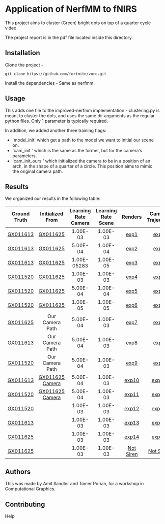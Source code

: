 # Application of NerfMM to fNIRS

This project aims to cluster (Green) bright dots on top of a quarter cycle video. 

The project report is in the pdf file located inside this directory.

## Installation

Clone the project - 

`git clone https://github.com/fortnite/vore.git`

Install the dependencies - Same as nerfmm.

## Usage

This adds one file to the improved-nerfmm implementation - clustering.py is meant to cluster the dots, and uses the same dir arguments as the regular python files. Only 1 parameter is typically required.

In addition, we added another three training flags:
* 'model_init' which get a path to the model we want to initial our scene on.
* 'cam_init ' which is the same as the former, but for the camera's parameters.
* 'cam_init_ours ' which initialized the camera to be in a position of an arch, in the shape of a quarter of a circle. This position aims to mimic the original camera path.

## Results

We organized our results in the following table:

|Ground Truth |Initialized From | Learning Rate Camera |Learning Rate Scene | Renders | Camera Trajectory | Loss Graph |
|:---: | :---: | :---: | :---: | :---: |:---: |:---:| 
|[GX011613](https://drive.google.com/file/d/1ulNQahD-XdZEx-0GndawxKAGZPM2eeAR/view) | [GX011625](https://drive.google.com/file/d/1excRv40d2u8MxgtwOj_pkqoiyy5fNVHT/view) | 1.00E-03 | 1.00E-03 | [exp1](https://drive.google.com/drive/u/1/folders/1kX-JNhWgoDnpH3QP6pS4cC17VBKTj1aF) | [exp1](https://drive.google.com/file/d/1pYpUC9S6IEXUPLs-4qfdOjpPU6g5OtuK/view) | TBP|
|[GX011613](https://drive.google.com/file/d/1ulNQahD-XdZEx-0GndawxKAGZPM2eeAR/view) | [GX011625](https://drive.google.com/file/d/1excRv40d2u8MxgtwOj_pkqoiyy5fNVHT/view) | 5.00E-04 | 1.00E-04 | [exp2](https://drive.google.com/drive/u/1/folders/1wmn8atCZtluj5quWXSFQEb0rt08Jh7pE) | [exp2](https://drive.google.com/file/d/1NfvPP18mrTo-xhfe11q4v9HKI4zMnkwj/view) | [exp2](https://drive.google.com/file/d/168f-WBZfsmSs2ZK4cf2g12d7HZ5gXOht/view)|
|[GX011613](https://drive.google.com/file/d/1ulNQahD-XdZEx-0GndawxKAGZPM2eeAR/view) | [GX011625](https://drive.google.com/file/d/1excRv40d2u8MxgtwOj_pkqoiyy5fNVHT/view) |1.00E-05283 | 1.00E-05 | [exp3](https://drive.google.com/drive/u/1/folders/1j17BE-VwQCxM0uSyMR2Be3OQG0aYoBVY) | [exp3](https://drive.google.com/file/d/1sT_O4CrlR4YF7tAC-pUeVZTGG1yEiDYK/view) | [exp3](https://drive.google.com/file/d/10sekH-wjhiOofv01gniON7etVmecZ154/view)|
|[GX011520](https://drive.google.com/file/d/1ziEb4HXgfWon9mN_6wjQIygrRxKzjefC/view) | [GX011625](https://drive.google.com/file/d/1excRv40d2u8MxgtwOj_pkqoiyy5fNVHT/view) | 1.00E-03 | 1.00E-03 | [exp4](https://drive.google.com/drive/u/1/folders/1H7rdQYEymhGqxxFCvkk5QYNqSmVHQFEj) | [exp4](https://drive.google.com/file/d/13wHYuQRWO4Ivn9sxiHVXvodMHP4Dt_41/view) | [exp4](https://drive.google.com/file/d/1UKAR_MjvdyZEi7KM33VAc2NeuO3bHcPc/view) |
|[GX011520](https://drive.google.com/file/d/1ziEb4HXgfWon9mN_6wjQIygrRxKzjefC/view) | [GX011625](https://drive.google.com/file/d/1excRv40d2u8MxgtwOj_pkqoiyy5fNVHT/view) | 5.00E-04 | 1.00E-04 | [exp5](https://drive.google.com/drive/u/1/folders/1lXnR7DzReecEhQSGN1YJ81H9kN9GGWap) | [exp5](https://drive.google.com/file/d/1suc1ZKWcfYVJFIovkvMBgHjAV0b1Kfy5/view) | [exp5](https://drive.google.com/file/d/1HnhhfBUa143drCnUhcQzrrATe-JSsmkq/view) |
|[GX011520](https://drive.google.com/file/d/1ziEb4HXgfWon9mN_6wjQIygrRxKzjefC/view) | [GX011625](https://drive.google.com/file/d/1excRv40d2u8MxgtwOj_pkqoiyy5fNVHT/view) | 1.00E-05 | 1.00E-05 | [exp6](https://drive.google.com/drive/u/1/folders/1dA-2lN592ll5xmIHzXFc0nAkk58LK9sK) | [exp6](https://drive.google.com/file/d/1JN7gUNOaYwjO0rdqaOWaB3EtwbJ5Py8Z/view) | [exp6](https://drive.google.com/file/d/1IxiMh5DyFzcIV4BDOdqBSsLitKgbrEt3/view) |
|[GX011625](https://drive.google.com/file/d/1excRv40d2u8MxgtwOj_pkqoiyy5fNVHT/view) | Our Camera Path | 5.00E-04 | 1.00E-03 | [exp7](https://drive.google.com/drive/u/1/folders/1Cpc9MUOIHGQcNtJczSByxhV_HI959GHn) | [exp7](https://drive.google.com/file/d/1gTKkx-IoNXcHJrAtNyIVpIShfyeRoz8C/view) | [exp7](https://drive.google.com/file/d/1-3sR6C4lagIjaq1crkU4Qjvh2zrN9SlY/view) |
|[GX011613](https://drive.google.com/file/d/1ulNQahD-XdZEx-0GndawxKAGZPM2eeAR/view) | Our Camera Path | 5.00E-04 | 1.00E-03 | [exp8](https://drive.google.com/drive/u/1/folders/1_HXkTEQGsrRS4nrd9O8d28A-Hgl4UE1S) | [exp8](https://drive.google.com/file/d/1AbUjWku1IMpkIiIQL8lIstOlbOsmYAlv/view) | [exp8](https://drive.google.com/file/d/1ITQQBZrU5hwn6lakNzEffEgKjRQSBHaH/view) |
|[GX011520](https://drive.google.com/file/d/1ziEb4HXgfWon9mN_6wjQIygrRxKzjefC/view) | Our Camera Path | 5.00E-04 | 1.00E-03 | [exp9](https://drive.google.com/drive/u/1/folders/1_HXkTEQGsrRS4nrd9O8d28A-Hgl4UE1S) | [exp9](https://drive.google.com/file/d/1oBtMUSHcz4VW1d6kJZ_Zw33y8q52Thqb/view) | [exp9](https://drive.google.com/file/d/1PZK8IYX3W0_k9AaeVbZXEgFDEqmF2ttM/view) |
|[GX011613](https://drive.google.com/file/d/1ulNQahD-XdZEx-0GndawxKAGZPM2eeAR/view) | [GX011625 Camera](https://drive.google.com/file/d/1excRv40d2u8MxgtwOj_pkqoiyy5fNVHT/view) | 5.00E-04 | 1.00E-03 | [exp10](https://drive.google.com/drive/u/1/folders/1rBVqiVHL6Iaw9Gj9klG4XRDosO0V37jw) | [exp10](https://drive.google.com/file/d/1_mpw5gt-j3GqR2B023zXWAXQLkw3SGNP/view) | [exp10](https://drive.google.com/file/d/1pmRnosRkJO_U-CsxShYRBsl-Rf_ItN1H/view) |
|[GX011520](https://drive.google.com/file/d/1ziEb4HXgfWon9mN_6wjQIygrRxKzjefC/view) | [GX011625 Camera](https://drive.google.com/file/d/1excRv40d2u8MxgtwOj_pkqoiyy5fNVHT/view) | 5.00E-04 | 1.00E-03 | [exp11](https://drive.google.com/drive/u/1/folders/1wuGhaX5yE4pD0TNH_KO6tTOqQGCrhZ4V) | [exp11](https://drive.google.com/file/d/1JCKFqoW8VzOuRy6Su8mrUYAVcQUuTk-i/view) | [exp11](https://drive.google.com/file/d/1mO0CkLMRwUMCMNu07DgUUR7QDgL74526/view) |
|[GX011520](https://drive.google.com/file/d/1ziEb4HXgfWon9mN_6wjQIygrRxKzjefC/view) |  | 1.00E-03 | 1.00E-03 | [exp12](https://drive.google.com/drive/u/1/folders/1ce0ob6Zj3sEZRpitdFzXdjdEt14LoUnD) | [exp12](https://drive.google.com/file/d/17TciDnpIhRclKi31Cus3AAcbONlK_cS5/view) | [exp12](https://drive.google.com/file/d/1VjzL3mr9GKkMjyHpR4UyZdA9XrFPVsKA/view) |
|[GX011613](https://drive.google.com/file/d/1ulNQahD-XdZEx-0GndawxKAGZPM2eeAR/view) |  | 1.00E-03 | 1.00E-03 | [exp13](https://drive.google.com/drive/u/1/folders/1_VxDj7J0qWWm0i5jC-knnH-Fv_p4JODJ) | [exp13](https://drive.google.com/file/d/1CiOcEgmMR1fnEGY8cZK_QW3PVRJ64E1A/view) | [exp13](http://drive.google.com/file/d/1bMjRCZWk2p37w1tztUgVCrtZO0JhtDSl/view) |
|[GX011625](https://drive.google.com/file/d/1excRv40d2u8MxgtwOj_pkqoiyy5fNVHT/view) |  | 1.00E-03 | 1.00E-03 | [exp14](https://drive.google.com/drive/u/1/folders/1qcxgT9cC4nnKk44okCogINTIssMESkYX) | [exp14](https://drive.google.com/file/d/1HwjPbgUoz_GVXXvWzDBVkDDqgZuOVQtw/view) | [exp14](https://drive.google.com/file/d/18UeyQ7h018rJ9I18i179LVGD-rHU4ycM/view) |
|[GX011625](https://drive.google.com/file/d/1excRv40d2u8MxgtwOj_pkqoiyy5fNVHT/view) |  | 1.00E-03 | 1.00E-03 | [Not Siren](https://drive.google.com/drive/u/1/folders/1a0yIXCm__VDUXvpnLzR5VbFWbM2VCyW4) | [Not Siren](https://drive.google.com/file/d/1IZxdl6FuQUgHK484ONfWSWsRhH6sblT-/view) | [Not Siren](https://drive.google.com/file/d/1DMRwiyyGZi3TdfehowLlgkN7L4Q0MvGT/view) |


## Authors
This was made by Amit Sandler and Tomer Porian, for a workshop in Computational Graphics.

## Contributing
Help
